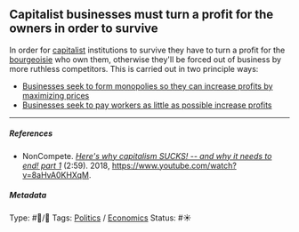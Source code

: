 ## Capitalist businesses must turn a profit for the owners in order to survive

In order for [capitalist](Capitalism.md) institutions to survive they have to turn a profit for the [bourgeoisie](Bourgeoisie.md) who own them, otherwise they'll be forced out of business by more ruthless competitors. This is carried out in two principle ways:

* [Businesses seek to form monopolies so they can increase profits by maximizing prices](Businesses%20seek%20to%20form%20monopolies%20so%20they%20can%20increase%20profits%20by%20maximizing%20prices.md)
* [Businesses seek to pay workers as little as possible increase profits](Businesses%20seek%20to%20pay%20workers%20as%20little%20as%20possible%20increase%20profits.md)

---

##### References

* NonCompete. *[Here's why capitalism SUCKS! -- and why it needs to end! part 1](Here's%20why%20capitalism%20SUCKS!%20--%20and%20why%20it%20needs%20to%20end!%20part%201.md)* (2:59). 2018, https://www.youtube.com/watch?v=8aHvA0KHXqM.

##### Metadata

Type: #🔵/🔵 
Tags: [Politics](Politics.md) / [Economics]() 
Status: #☀️ 
